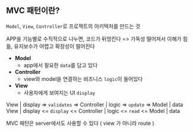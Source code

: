 ## MVC 패턴이란?

`Model`, `View`, `Controller`로 프로젝트의 아키텍처를 만드는 것

APP을 기능별로 수직적으로 나누면, 코드가 뒤엉킨다 => 가독성 떨어져서 이해가 힘듦, 유지보수가 어렵고 확장성이 떨어진다

- **Model**
  - app에서 필요한 `data`를 담고 있다
- **Controller**
  - view와 model을 연결하는 비즈니스 `logic`이 들어있다
- **View**
  - 사용자에게 보여지는 UI `display`

View | display => `validates` => Controller | logic => `update` => Model | data  
View | display <= `display` <= Controller | logic <= `read` <= Model | data

MVC 패턴은 server에서도 사용할 수 있다 ( view 가 아니라 route )

